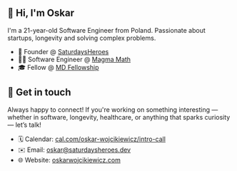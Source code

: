 ## 👋 Hi, I'm Oskar 
I'm a 21-year-old Software Engineer from Poland. Passionate about startups, longevity and solving complex problems. 
- 💼 Founder @ [SaturdaysHeroes](https://saturdaysheroes.dev)
- 👨‍💻 Software Engineer @ [Magma Math](https://magmamath.com)
- 🎓 Fellow @ [MD Fellowship](https://mdfellows.com)

## 💬 Get in touch 
Always happy to connect! If you're working on something interesting — whether in software, longevity, healthcare, or anything that sparks curiosity — let’s talk!
- 🗓️ Calendar: [cal.com/oskar-wojcikiewicz/intro-call](https://cal.com/oskar-wojcikiewicz/intro-call)
- ✉️ Email: oskar@saturdaysheroes.dev
- 🌐 Website: [oskarwojcikiewicz.com](https://oskarwojcikiewicz.com)
